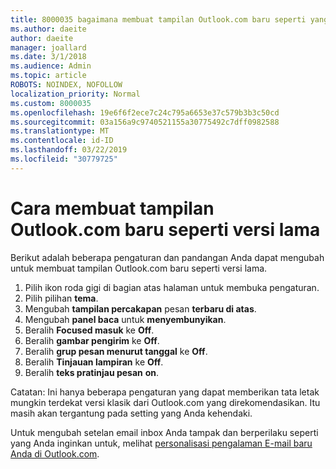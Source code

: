 ```yaml
---
title: 8000035 bagaimana membuat tampilan Outlook.com baru seperti yang lama
ms.author: daeite
author: daeite
manager: joallard
ms.date: 3/1/2018
ms.audience: Admin
ms.topic: article
ROBOTS: NOINDEX, NOFOLLOW
localization_priority: Normal
ms.custom: 8000035
ms.openlocfilehash: 19e6f6f2ece7c24c795a6653e37c579b3b3c50cd
ms.sourcegitcommit: 03a156a9c9740521155a30775492c7dff0982588
ms.translationtype: MT
ms.contentlocale: id-ID
ms.lasthandoff: 03/22/2019
ms.locfileid: "30779725"
---
```

# <a name="how-to-make-the-new-outlookcom-look-like-the-old-version"></a>Cara membuat tampilan Outlook.com baru seperti versi lama

Berikut adalah beberapa pengaturan dan pandangan Anda dapat mengubah untuk membuat tampilan Outlook.com baru seperti versi lama.

1. Pilih ikon roda gigi di bagian atas halaman untuk membuka pengaturan.
2. Pilih pilihan **tema**.
3. Mengubah **tampilan percakapan** pesan **terbaru di atas**.
4. Mengubah **panel baca** untuk **menyembunyikan**.
5. Beralih **Focused masuk** ke **Off**.
6. Beralih **gambar pengirim** ke **Off**. 
7. Beralih **grup pesan menurut tanggal** ke **Off**. 
8. Beralih **Tinjauan lampiran** ke **Off**. 
9. Beralih **teks pratinjau pesan** **on**.

Catatan: Ini hanya beberapa pengaturan yang dapat memberikan tata letak mungkin terdekat versi klasik dari Outlook.com yang direkomendasikan. Itu masih akan tergantung pada setting yang Anda kehendaki.

Untuk mengubah setelan email inbox Anda tampak dan berperilaku seperti yang Anda inginkan untuk, melihat [personalisasi pengalaman E-mail baru Anda di Outlook.com](https://support.office.com/article/b41c2ecb-f23c-42b3-b7f8-659646d5e58c).